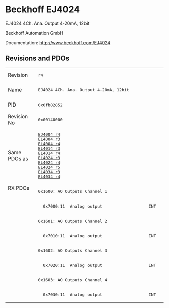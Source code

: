 # Beckhoff EJ4024

EJ4024 4Ch. Ana. Output 4-20mA, 12bit

Beckhoff Automation GmbH

Documentation: <a href="http://www.beckhoff.com/EJ4024">http://www.beckhoff.com/EJ4024</a>

## Revisions and PDOs
<table>
<tr >
<td class="first">Revision</td>
<td ><pre>r4</pre></td>
</tr>
<tr >
<td class="first">Name</td>
<td ><pre>EJ4024 4Ch. Ana. Output 4-20mA, 12bit</pre></td>
</tr>
<tr >
<td class="first">PID</td>
<td ><pre>0x0fb82852</pre></td>
</tr>
<tr >
<td class="first">Revision No</td>
<td ><pre>0x00140000</pre></td>
</tr>
<tr >
<td class="first">Same PDOs as</td>
<td ><pre><a href="EJ4004">EJ4004 r4</a><br/><a href="EL4004">EL4004 r3</a><br/><a href="EL4004">EL4004 r4</a><br/><a href="EL4014">EL4014 r3</a><br/><a href="EL4014">EL4014 r4</a><br/><a href="EL4024">EL4024 r3</a><br/><a href="EL4024">EL4024 r4</a><br/><a href="EL4024">EL4024 r5</a><br/><a href="EL4034">EL4034 r3</a><br/><a href="EL4034">EL4034 r4</a></pre></td>
</tr>
<tr class="rxpdo pdosection">
<td class="first" rowspan=8 valign=top>RX PDOs</td>
<td><pre>0x1600: AO Outputs Channel 1</pre></td>
<td></td>
</tr>
<tr class="rxpdo">
<td class="first"><pre>  0x7000:11  Analog output                   INT</pre></td>
</tr>
<tr class="rxpdo pdosection">
<td class="first"><pre>0x1601: AO Outputs Channel 2</pre></td>
</tr>
<tr class="rxpdo">
<td class="first"><pre>  0x7010:11  Analog output                   INT</pre></td>
</tr>
<tr class="rxpdo pdosection">
<td class="first"><pre>0x1602: AO Outputs Channel 3</pre></td>
</tr>
<tr class="rxpdo">
<td class="first"><pre>  0x7020:11  Analog output                   INT</pre></td>
</tr>
<tr class="rxpdo pdosection">
<td class="first"><pre>0x1603: AO Outputs Channel 4</pre></td>
</tr>
<tr class="rxpdo">
<td class="first"><pre>  0x7030:11  Analog output                   INT</pre></td>
</tr>
</table>
